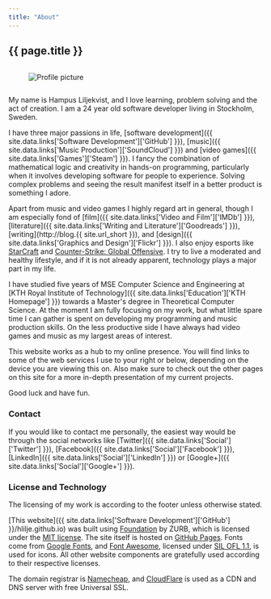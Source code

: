 ```yaml
---
title: "About"
---
```


## {{ page.title }}

<!-- Inline HTML for scrset support -->
<div class="row">
  <div class="small-6 columns small-centered">
    <figure>
      <img src="/images/profile-picture.jpg"
           srcset="/images/profile-picture.jpg 1x, /images/profile-picture@2x.jpg 2x"
           alt="Profile picture" class="profile-picture">
    </figure>
  </div>
</div>

My name is Hampus Liljekvist, and I love learning, problem solving and the act of
creation. I am a 24 year old software developer living in Stockholm, Sweden.

I have three major passions in life, [software development]({{ site.data.links['Software Development']['GitHub'] }}),
[music]({{ site.data.links['Music Production']['SoundCloud'] }}) and [video games]({{ site.data.links['Games']['Steam'] }}).
I fancy the combination of mathematical logic and creativity in hands-on programming,
particularly when it involves developing software for people to experience. Solving
complex problems and seeing the result manifest itself in a better product is something
I adore.

Apart from music and video games I highly regard art in general, though I am especially
fond of [film]({{ site.data.links['Video and Film']['IMDb'] }}),
[literature]({{ site.data.links['Writing and Literature']['Goodreads'] }}), [writing](http://blog.{{ site.url_short }}),
and [design]({{ site.data.links['Graphics and Design']['Flickr'] }}). I also enjoy
esports like [StarCraft](https://www.reddit.com/r/starcraft/) and
[Counter-Strike: Global Offensive](https://www.reddit.com/r/GlobalOffensive/).
I try to live a moderated and healthy lifestyle, and if it is not already apparent,
technology plays a major part in my life.

I have studied five years of MSE Computer Science and Engineering at [KTH Royal
Institute of Technology]({{ site.data.links['Education']['KTH Homepage'] }})
towards a Master's degree in Theoretical Computer Science.  At the moment I am
fully focusing on my work, but what little spare time I can gather is spent on
developing my programming and music production skills. On the less productive
side I have always had video games and music as my largest areas of interest.

This website works as a hub to my online presence. You will find links to some of the
web services I use to your right or below, depending on the device you are viewing
this on. Also make sure to check out the other pages on this site for a more
in-depth presentation of my current projects.

Good luck and have fun.

### Contact

If you would like to contact me personally, the easiest way would be through
the social networks like [Twitter]({{ site.data.links['Social']['Twitter'] }}),
[Facebook]({{ site.data.links['Social']['Facebook'] }}), [LinkedIn]({{ site.data.links['Social']['LinkedIn'] }})
or [Google+]({{ site.data.links['Social']['Google+'] }}).

### License and Technology

The licensing of my work is according to the footer unless otherwise stated.

[This website]({{ site.data.links['Software Development']['GitHub'] }}/hlilje.github.io)
was built using [Foundation](http://foundation.zurb.com/) by ZURB, which is licensed
under the [MIT license](https://opensource.org/licenses/MIT). The site itself is
hosted on [GitHub Pages](https://pages.github.com/). Fonts come from [Google Fonts](https://fonts.google.com/),
and [Font Awesome](http://fontawesome.io/), licensed under [SIL OFL 1.1](http://scripts.sil.org/OFL),
is used for icons. All other website components are gratefully used according to
their respective licenses.

The domain registrar is [Namecheap](https://www.namecheap.com/), and [CloudFlare](https://www.cloudflare.com/)
is used as a CDN and DNS server with free Universal SSL.
